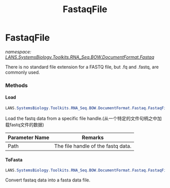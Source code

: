 ﻿---
title: FastaqFile
---

# FastaqFile
_namespace: [LANS.SystemsBiology.Toolkits.RNA_Seq.BOW.DocumentFormat.Fastaq](N-LANS.SystemsBiology.Toolkits.RNA_Seq.BOW.DocumentFormat.Fastaq.html)_

There is no standard file extension for a FASTQ file, but .fq and .fastq, are commonly used.

### Methods

#### Load
```csharp
LANS.SystemsBiology.Toolkits.RNA_Seq.BOW.DocumentFormat.Fastaq.FastaqFile.Load(System.String)
```
Load the fastq data from a specific file handle.(从一个特定的文件句柄之中加载fastq文件的数据)

|Parameter Name|Remarks|
|--------------|-------|
|Path|The file handle of the fastq data.|


#### ToFasta
```csharp
LANS.SystemsBiology.Toolkits.RNA_Seq.BOW.DocumentFormat.Fastaq.FastaqFile.ToFasta
```
Convert fastaq data into a fasta data file.




